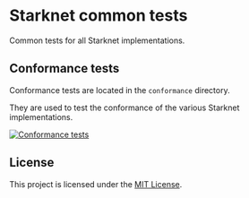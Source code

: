 # Starknet common tests

Common tests for all Starknet implementations.

## Conformance tests

Conformance tests are located in the `conformance` directory.

They are used to test the conformance of the various Starknet implementations.

[![Conformance tests](https://github.com/starknet-io/tests/actions/workflows/conformance.yml/badge.svg)](https://github.com/starknet-io/tests/actions/workflows/conformance.yml)

## License

This project is licensed under the [MIT License](LICENSE).
